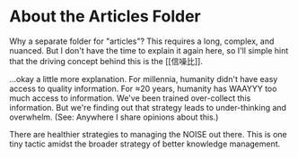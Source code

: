 # About the Articles Folder
Why a separate folder for "articles"? This requires a long, complex, and nuanced. But I don't have the time to explain it again here, so I'll simple hint that the driving concept behind this is the [[信噪比]].

...okay a little more explanation. For millennia, humanity didn't have easy access to quality information. For ≈20 years, humanity has WAAYYY too much access to information. We've been trained over-collect this information. But we're finding out that strategy leads to under-thinking and overwhelm. (See: Anywhere I share opinions about this.)

There are healthier strategies to managing the NOISE out there. This is one tiny tactic amidst the broader strategy of better knowledge management. 
